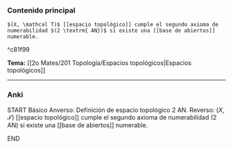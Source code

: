 ### Contenido principal

```ad-Formal
$(X, \mathcal T)$ [[espacio topológico]] cumple el segundo axioma de numerabilidad $(2 \textrm{ AN})$ si existe una [[base de abiertos]] numerable.
```

^c81f99

**Tema:** [[2o Mates/201 Topología/Espacios topológicos|Espacios topológicos]]

---
### Anki

START
Básico
Anverso: Definición de espacio topológico $2 \textrm{ AN}$.
Reverso: $(X, \mathcal T)$ [[espacio topológico]] cumple el segundo axioma de numerabilidad $(2 \textrm{ AN})$ si existe una [[base de abiertos]] numerable.
<!--ID: 1727422026747-->
END
